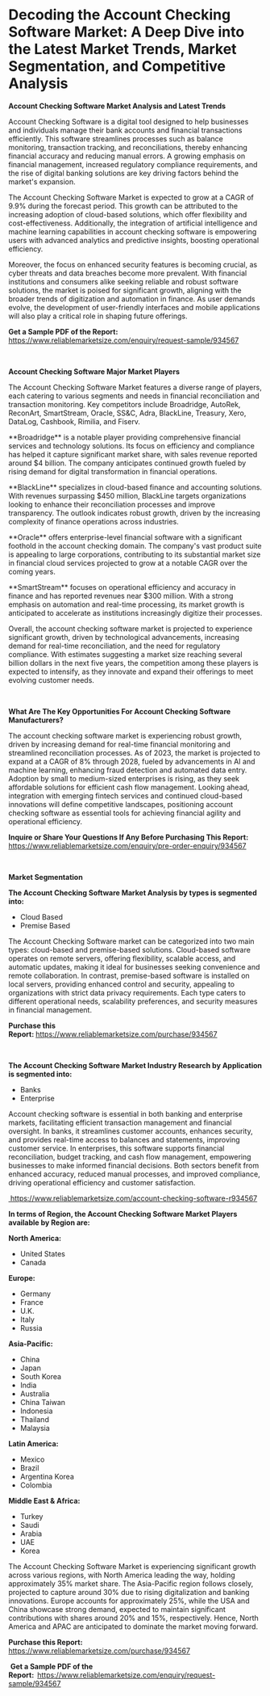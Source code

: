 <p><h1>Decoding the Account Checking Software Market: A Deep Dive into the Latest Market Trends, Market Segmentation, and Competitive Analysis</h1></p><p><strong>Account Checking Software Market Analysis and Latest Trends</strong></p>
<p><p>Account Checking Software is a digital tool designed to help businesses and individuals manage their bank accounts and financial transactions efficiently. This software streamlines processes such as balance monitoring, transaction tracking, and reconciliations, thereby enhancing financial accuracy and reducing manual errors. A growing emphasis on financial management, increased regulatory compliance requirements, and the rise of digital banking solutions are key driving factors behind the market's expansion.</p><p>The Account Checking Software Market is expected to grow at a CAGR of 9.9% during the forecast period. This growth can be attributed to the increasing adoption of cloud-based solutions, which offer flexibility and cost-effectiveness. Additionally, the integration of artificial intelligence and machine learning capabilities in account checking software is empowering users with advanced analytics and predictive insights, boosting operational efficiency. </p><p>Moreover, the focus on enhanced security features is becoming crucial, as cyber threats and data breaches become more prevalent. With financial institutions and consumers alike seeking reliable and robust software solutions, the market is poised for significant growth, aligning with the broader trends of digitization and automation in finance. As user demands evolve, the development of user-friendly interfaces and mobile applications will also play a critical role in shaping future offerings.</p></p>
<p><strong>Get a Sample PDF of the Report:&nbsp;</strong> <a href="https://www.reliablemarketsize.com/enquiry/request-sample/934567?utm_campaign=1889&utm_medium=2&utm_source=Github&utm_content=ia&utm_term=18042025&utm_id=account-checking-software">https://www.reliablemarketsize.com/enquiry/request-sample/934567</a></p>
<p>&nbsp;</p>
<p><strong>Account Checking Software Major Market Players</strong></p>
<p><p>The Account Checking Software Market features a diverse range of players, each catering to various segments and needs in financial reconciliation and transaction monitoring. Key competitors include Broadridge, AutoRek, ReconArt, SmartStream, Oracle, SS&C, Adra, BlackLine, Treasury, Xero, DataLog, Cashbook, Rimilia, and Fiserv.</p><p>**Broadridge** is a notable player providing comprehensive financial services and technology solutions. Its focus on efficiency and compliance has helped it capture significant market share, with sales revenue reported around $4 billion. The company anticipates continued growth fueled by rising demand for digital transformation in financial operations.</p><p>**BlackLine** specializes in cloud-based finance and accounting solutions. With revenues surpassing $450 million, BlackLine targets organizations looking to enhance their reconciliation processes and improve transparency. The outlook indicates robust growth, driven by the increasing complexity of finance operations across industries.</p><p>**Oracle** offers enterprise-level financial software with a significant foothold in the account checking domain. The company's vast product suite is appealing to large corporations, contributing to its substantial market size in financial cloud services projected to grow at a notable CAGR over the coming years.</p><p>**SmartStream** focuses on operational efficiency and accuracy in finance and has reported revenues near $300 million. With a strong emphasis on automation and real-time processing, its market growth is anticipated to accelerate as institutions increasingly digitize their processes.</p><p>Overall, the account checking software market is projected to experience significant growth, driven by technological advancements, increasing demand for real-time reconciliation, and the need for regulatory compliance. With estimates suggesting a market size reaching several billion dollars in the next five years, the competition among these players is expected to intensify, as they innovate and expand their offerings to meet evolving customer needs.</p></p>
<p>&nbsp;</p>
<p><strong>What Are The Key Opportunities For Account Checking Software Manufacturers?</strong></p>
<p><p>The account checking software market is experiencing robust growth, driven by increasing demand for real-time financial monitoring and streamlined reconciliation processes. As of 2023, the market is projected to expand at a CAGR of 8% through 2028, fueled by advancements in AI and machine learning, enhancing fraud detection and automated data entry. Adoption by small to medium-sized enterprises is rising, as they seek affordable solutions for efficient cash flow management. Looking ahead, integration with emerging fintech services and continued cloud-based innovations will define competitive landscapes, positioning account checking software as essential tools for achieving financial agility and operational efficiency.</p></p>
<p><strong>Inquire or Share Your Questions If Any Before Purchasing This Report:</strong> <a href="https://www.reliablemarketsize.com/enquiry/pre-order-enquiry/934567?utm_campaign=1889&utm_medium=2&utm_source=Github&utm_content=ia&utm_term=18042025&utm_id=account-checking-software">https://www.reliablemarketsize.com/enquiry/pre-order-enquiry/934567</a></p>
<p>&nbsp;</p>
<p><strong>Market Segmentation</strong></p>
<p><strong>The Account Checking Software Market Analysis by types is segmented into:</strong></p>
<p><ul><li>Cloud Based</li><li>Premise Based</li></ul></p>
<p><p>The Account Checking Software market can be categorized into two main types: cloud-based and premise-based solutions. Cloud-based software operates on remote servers, offering flexibility, scalable access, and automatic updates, making it ideal for businesses seeking convenience and remote collaboration. In contrast, premise-based software is installed on local servers, providing enhanced control and security, appealing to organizations with strict data privacy requirements. Each type caters to different operational needs, scalability preferences, and security measures in financial management.</p></p>
<p><strong>Purchase this Report:&nbsp;</strong><a href="https://www.reliablemarketsize.com/purchase/934567?utm_campaign=1889&utm_medium=2&utm_source=Github&utm_content=ia&utm_term=18042025&utm_id=account-checking-software">https://www.reliablemarketsize.com/purchase/934567</a></p>
<p>&nbsp;</p>
<p><strong>The Account Checking Software Market Industry Research by Application is segmented into:</strong></p>
<p><ul><li>Banks</li><li>Enterprise</li></ul></p>
<p><p>Account checking software is essential in both banking and enterprise markets, facilitating efficient transaction management and financial oversight. In banks, it streamlines customer accounts, enhances security, and provides real-time access to balances and statements, improving customer service. In enterprises, this software supports financial reconciliation, budget tracking, and cash flow management, empowering businesses to make informed financial decisions. Both sectors benefit from enhanced accuracy, reduced manual processes, and improved compliance, driving operational efficiency and customer satisfaction.</p></p>
<p><a href="https://www.reliablemarketsize.com/account-checking-software-r934567?utm_campaign=1889&utm_medium=2&utm_source=Github&utm_content=ia&utm_term=18042025&utm_id=account-checking-software">&nbsp;https://www.reliablemarketsize.com/account-checking-software-r934567</a></p>
<p><strong>In terms of Region, the Account Checking Software Market Players available by Region are:</strong></p>
<p>
    <p> <strong> North America: </strong>
        <ul>
            <li>United States</li>
            <li>Canada</li>
        </ul>
        </p> 
    <p> <strong> Europe: </strong>
        <ul>
            <li>Germany</li>
            <li>France</li>
            <li>U.K.</li>
            <li>Italy</li>
            <li>Russia</li>
        </ul>
        </p> 
    <p> <strong> Asia-Pacific: </strong>
        <ul>
            <li>China</li>
            <li>Japan</li>
            <li>South Korea</li>
            <li>India</li>
            <li>Australia</li>
            <li>China Taiwan</li>
            <li>Indonesia</li>
            <li>Thailand</li>
            <li>Malaysia</li>
        </ul>
        </p> 
    <p> <strong> Latin America: </strong>
        <ul>
            <li>Mexico</li>
            <li>Brazil</li>
            <li>Argentina Korea</li>
            <li>Colombia</li>
        </ul>
        </p> 
    <p> <strong> Middle East & Africa: </strong>
        <ul>
            <li>Turkey</li>
            <li>Saudi</li>
            <li>Arabia</li>
            <li>UAE</li>
            <li>Korea</li>
        </ul>
    </p>
    </p>
<p><p>The Account Checking Software Market is experiencing significant growth across various regions, with North America leading the way, holding approximately 35% market share. The Asia-Pacific region follows closely, projected to capture around 30% due to rising digitalization and banking innovations. Europe accounts for approximately 25%, while the USA and China showcase strong demand, expected to maintain significant contributions with shares around 20% and 15%, respectively. Hence, North America and APAC are anticipated to dominate the market moving forward.</p></p>
<p><strong>Purchase this Report: </strong><a href="https://www.reliablemarketsize.com/purchase/934567?utm_campaign=1889&utm_medium=2&utm_source=Github&utm_content=ia&utm_term=18042025&utm_id=account-checking-software">https://www.reliablemarketsize.com/purchase/934567</a></p>
<p>&nbsp;<strong>Get a Sample PDF of the Report:&nbsp;&nbsp;</strong><a href="https://www.reliablemarketsize.com/enquiry/request-sample/934567?utm_campaign=1889&utm_medium=2&utm_source=Github&utm_content=ia&utm_term=18042025&utm_id=account-checking-software">https://www.reliablemarketsize.com/enquiry/request-sample/934567</a></p>
<p><strong></strong></p>
<p><p></p><p></p><p></p></p>